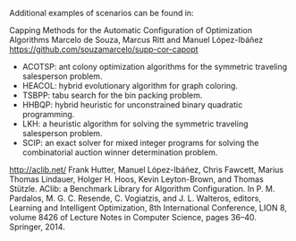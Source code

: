 Additional examples of scenarios can be found in:

Capping Methods for the Automatic Configuration of Optimization Algorithms
Marcelo de Souza, Marcus Ritt and Manuel López-Ibáñez
https://github.com/souzamarcelo/supp-cor-capopt

 * ACOTSP: ant colony optimization algorithms for the symmetric traveling salesperson problem.
 * HEACOL: hybrid evolutionary algorithm for graph coloring.
 * TSBPP: tabu search for the bin packing problem.
 * HHBQP: hybrid heuristic for unconstrained binary quadratic programming.
 * LKH: a heuristic algorithm for solving the symmetric traveling salesperson problem.
 * SCIP: an exact solver for mixed integer programs for solving the
   combinatorial auction winner determination problem.
   

http://aclib.net/
Frank Hutter, Manuel López-Ibáñez, Chris Fawcett, Marius Thomas Lindauer,
Holger H. Hoos, Kevin Leyton-Brown, and Thomas Stützle. AClib: a Benchmark
Library for Algorithm Configuration. In P. M. Pardalos, M. G. C. Resende,
C. Vogiatzis, and J. L. Walteros, editors, Learning and Intelligent
Optimization, 8th International Conference, LION 8, volume 8426 of Lecture
Notes in Computer Science, pages 36–40. Springer, 2014. 
